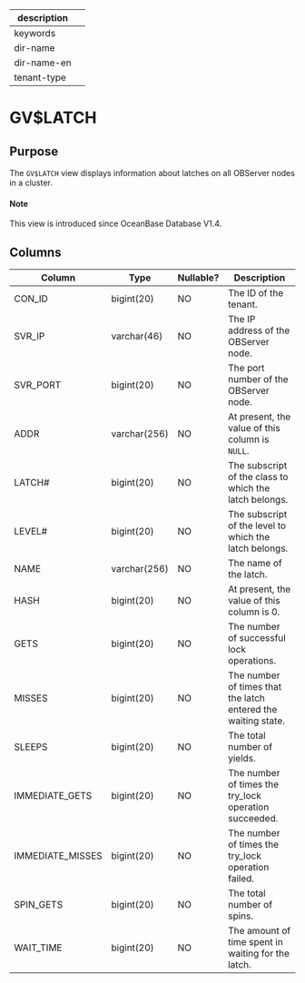 |description||
|---|---|
|keywords||
|dir-name||
|dir-name-en||
|tenant-type||

# GV$LATCH

## Purpose

The `GV$LATCH` view displays information about latches on all OBServer nodes in a cluster.

<main id="notice" type='explain'>
  <h4>Note</h4>
  <p>This view is introduced since OceanBase Database V1.4. </p>
</main>

## Columns

| **Column** | **Type** | **Nullable?** | **Description** |
| --- | --- | --- | --- |
| CON_ID | bigint(20) | NO | The ID of the tenant. |
| SVR_IP | varchar(46) | NO | The IP address of the OBServer node. |
| SVR_PORT | bigint(20) | NO | The port number of the OBServer node. |
| ADDR | varchar(256) | NO | At present, the value of this column is `NULL`. |
| LATCH# | bigint(20) | NO | The subscript of the class to which the latch belongs. |
| LEVEL# | bigint(20) | NO | The subscript of the level to which the latch belongs. |
| NAME | varchar(256) | NO | The name of the latch. |
| HASH | bigint(20) | NO | At present, the value of this column is 0. |
| GETS | bigint(20) | NO | The number of successful lock operations. |
| MISSES | bigint(20) | NO | The number of times that the latch entered the waiting state. |
| SLEEPS | bigint(20) | NO | The total number of yields. |
| IMMEDIATE_GETS | bigint(20) | NO | The number of times the try_lock operation succeeded. |
| IMMEDIATE_MISSES | bigint(20) | NO | The number of times the try_lock operation failed. |
| SPIN_GETS | bigint(20) | NO | The total number of spins. |
| WAIT_TIME | bigint(20) | NO | The amount of time spent in waiting for the latch. |
